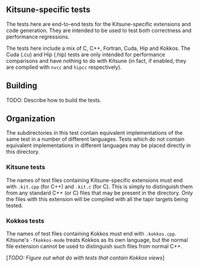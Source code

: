 ## Kitsune-specific tests ##

The tests here are end-to-end tests for the Kitsune-specific extensions and 
code generation. They are intended to be used to test both correctness and 
performance regressions. 

The tests here include a mix of C, C++, Fortran, Cuda, Hip and Kokkos. The Cuda
(.cu) and Hip (.hip) tests are only intended for performance comparisons and 
have nothing to do with Kitsune (in fact, if enabled, they are compiled with
`nvcc` and `hipcc` respectively). 

## Building ##

TODO: Describe how to build the tests. 

## Organization ###

The subdirectories in this test contain equivalent implementations of the same 
test in a number of different languages. Tests which do not contain equivalent
implementations in different languages may be placed directly in this 
directory. 

### Kitsune tests ###

The names of test files containing Kitsune-specific extensions must end with 
`.kit.cpp` (for C++) and `.kit.c` (for C). This is simply to distinguish them
from any standard C++ (or C) files that  may be present in the directory. Only
the files with this extension will be compiled with all the tapir targets being
tested.

### Kokkos tests ###

The names of test files containing Kokkos must end with `.kokkos.cpp`. Kitsune's
`-fkokkos-mode` treats Kokkos as its own language, but the normal file extension
cannot be used to distinguish such files from normal C++. 

[_TODO: Figure out what do with tests that contain Kokkos views_]
